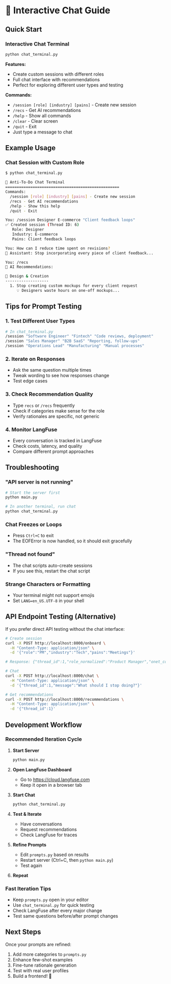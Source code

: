 # 💬 Interactive Chat Guide

## Quick Start

### Interactive Chat Terminal
```bash
python chat_terminal.py
```

**Features:**
- Create custom sessions with different roles
- Full chat interface with recommendations
- Perfect for exploring different user types and testing

**Commands:**
- `/session [role] [industry] [pains]` - Create new session
- `/recs` - Get AI recommendations
- `/help` - Show all commands
- `/clear` - Clear screen
- `/quit` - Exit
- Just type a message to chat

## Example Usage

### Chat Session with Custom Role
```bash
$ python chat_terminal.py

🤖 Anti-To-Do Chat Terminal
==================================================
Commands:
  /session [role] [industry] [pains] - Create new session
  /recs - Get AI recommendations
  /help - Show this help
  /quit - Exit

You: /session Designer E-commerce "Client feedback loops"
✅ Created session (Thread ID: 6)
   Role: Designer
   Industry: E-commerce
   Pains: Client feedback loops

You: How can I reduce time spent on revisions?
🤖 Assistant: Stop incorporating every piece of client feedback...

You: /recs
🎯 AI Recommendations:

🎨 Design & Creation
-------------------
  1. Stop creating custom mockups for every client request
     💡 Designers waste hours on one-off mockups...
```

## Tips for Prompt Testing

### 1. Test Different User Types
```bash
# In chat_terminal.py
/session "Software Engineer" "Fintech" "Code reviews, deployment"
/session "Sales Manager" "B2B SaaS" "Reporting, follow-ups"
/session "Operations Lead" "Manufacturing" "Manual processes"
```

### 2. Iterate on Responses
- Ask the same question multiple times
- Tweak wording to see how responses change
- Test edge cases

### 3. Check Recommendation Quality
- Type `recs` or `/recs` frequently
- Check if categories make sense for the role
- Verify rationales are specific, not generic

### 4. Monitor LangFuse
- Every conversation is tracked in LangFuse
- Check costs, latency, and quality
- Compare different prompt approaches

## Troubleshooting

### "API server is not running"
```bash
# Start the server first
python main.py

# In another terminal, run chat
python chat_terminal.py
```

### Chat Freezes or Loops
- Press `Ctrl+C` to exit
- The EOFError is now handled, so it should exit gracefully

### "Thread not found"
- The chat scripts auto-create sessions
- If you see this, restart the chat script

### Strange Characters or Formatting
- Your terminal might not support emojis
- Set `LANG=en_US.UTF-8` in your shell

## API Endpoint Testing (Alternative)

If you prefer direct API testing without the chat interface:

```bash
# Create session
curl -X POST http://localhost:8000/onboard \
  -H "Content-Type: application/json" \
  -d '{"role":"PM","industry":"Tech","pains":"Meetings"}'

# Response: {"thread_id":1,"role_normalized":"Product Manager","onet_code":null}

# Chat
curl -X POST http://localhost:8000/chat \
  -H "Content-Type: application/json" \
  -d '{"thread_id":1,"message":"What should I stop doing?"}'

# Get recommendations
curl -X POST http://localhost:8000/recommendations \
  -H "Content-Type: application/json" \
  -d '{"thread_id":1}'
```

## Development Workflow

### Recommended Iteration Cycle

1. **Start Server**
   ```bash
   python main.py
   ```

2. **Open LangFuse Dashboard**
   - Go to https://cloud.langfuse.com
   - Keep it open in a browser tab

3. **Start Chat**
   ```bash
   python chat_terminal.py
   ```

4. **Test & Iterate**
   - Have conversations
   - Request recommendations
   - Check LangFuse for traces

5. **Refine Prompts**
   - Edit `prompts.py` based on results
   - Restart server (Ctrl+C, then `python main.py`)
   - Test again

6. **Repeat**

### Fast Iteration Tips

- Keep `prompts.py` open in your editor
- Use `chat_terminal.py` for quick testing
- Check LangFuse after every major change
- Test same questions before/after prompt changes

## Next Steps

Once your prompts are refined:
1. Add more categories to `prompts.py`
2. Enhance few-shot examples
3. Fine-tune rationale generation
4. Test with real user profiles
5. Build a frontend! 🎨



